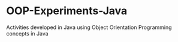 # OOP-Experiments-Java

Activities developed in Java using Object Orientation Programming concepts in Java
